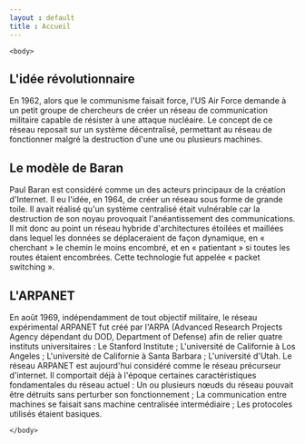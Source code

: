 ```yaml
---
layout : default
title : Accueil
---
```

<html>

    <body>
    
  <main> 
      <section id="p1">
      <h1>L'idée révolutionnaire</h1>
      En 1962, alors que le communisme faisait force, l'US Air Force demande à un petit groupe de chercheurs de créer un réseau de communication militaire capable de résister à une attaque nucléaire. Le concept de ce réseau reposait sur un système décentralisé, permettant au réseau de fonctionner malgré la destruction d'une une ou plusieurs machines.</section>
      <section id="p2"><h1>Le modèle de Baran</h1>
      Paul Baran est considéré comme un des acteurs principaux de la création d'Internet. Il eu l'idée, en 1964, de créer un réseau sous forme de grande toile. Il avait réalisé qu'un système centralisé était vulnérable car la destruction de son noyau provoquait l'anéantissement des communications. Il mit donc au point un réseau hybride d'architectures étoilées et maillées dans lequel les données se déplaceraient de façon dynamique, en « cherchant » le chemin le moins encombré, et en « patientant » si toutes les routes étaient encombrées. Cette technologie fut appelée « packet switching ».</section>
      <section id="p3"><h1>L'ARPANET</h1>
En août 1969, indépendamment de tout objectif militaire, le réseau expérimental ARPANET fut créé par l'ARPA (Advanced Research Projects Agency dépendant du DOD, Department of Defense) afin de relier quatre instituts universitaires :
		Le Stanford Institute ;
		L'université de Californie à Los Angeles ;
		L'université de Californie à Santa Barbara ;
		L'université d'Utah.
Le réseau ARPANET est aujourd'hui considéré comme le réseau précurseur d'internet. Il comportait déjà à l'époque certaines caractéristiques fondamentales du réseau actuel :
		Un ou plusieurs nœuds du réseau pouvait être détruits sans perturber son fonctionnement ;
		La communication entre machines se faisait sans machine centralisée intermédiaire ;
		Les protocoles utilisés étaient basiques.</section>


</main>
        
    </body>
</html>
